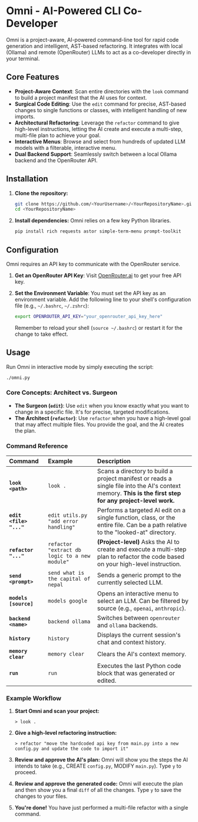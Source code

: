 # Omni - AI-Powered CLI Co-Developer

Omni is a project-aware, AI-powered command-line tool for rapid code generation and intelligent, AST-based refactoring. It integrates with local (Ollama) and remote (OpenRouter) LLMs to act as a co-developer directly in your terminal.

## Core Features

-   **Project-Aware Context**: Scan entire directories with the `look` command to build a project manifest that the AI uses for context.
-   **Surgical Code Editing**: Use the `edit` command for precise, AST-based changes to single functions or classes, with intelligent handling of new imports.
-   **Architectural Refactoring**: Leverage the `refactor` command to give high-level instructions, letting the AI create and execute a multi-step, multi-file plan to achieve your goal.
-   **Interactive Menus**: Browse and select from hundreds of updated LLM models with a filterable, interactive menu.
-   **Dual Backend Support**: Seamlessly switch between a local Ollama backend and the OpenRouter API.

## Installation

1.  **Clone the repository:**
    ```bash
    git clone https://github.com/<YourUsername>/<YourRepositoryName>.git
    cd <YourRepositoryName>
    ```

2.  **Install dependencies:**
    Omni relies on a few key Python libraries.
    ```bash
    pip install rich requests astor simple-term-menu prompt-toolkit
    ```

## Configuration

Omni requires an API key to communicate with the OpenRouter service.

1.  **Get an OpenRouter API Key**: Visit [OpenRouter.ai](https://openrouter.ai/) to get your free API key.

2.  **Set the Environment Variable**: You must set the API key as an environment variable. Add the following line to your shell's configuration file (e.g., `~/.bashrc`, `~/.zshrc`):
    ```bash
    export OPENROUTER_API_KEY="your_openrouter_api_key_here"
    ```
    Remember to reload your shell (`source ~/.bashrc`) or restart it for the change to take effect.

## Usage

Run Omni in interactive mode by simply executing the script:

```bash
./omni.py
```

### Core Concepts: Architect vs. Surgeon

-   **The Surgeon (`edit`)**: Use `edit` when you know exactly what you want to change in a specific file. It's for precise, targeted modifications.
-   **The Architect (`refactor`)**: Use `refactor` when you have a high-level goal that may affect multiple files. You provide the goal, and the AI creates the plan.

### Command Reference

| Command | Example | Description |
| :--- | :--- | :--- |
| **`look <path>`** | `look .` | Scans a directory to build a project manifest or reads a single file into the AI's context memory. **This is the first step for any project-level work.** |
| **`edit <file> "..."`** | `edit utils.py "add error handling"` | Performs a targeted AI edit on a single function, class, or the entire file. Can be a path relative to the "looked-at" directory. |
| **`refactor "..."`** | `refactor "extract db logic to a new module"` | **(Project-level)** Asks the AI to create and execute a multi-step plan to refactor the code based on your high-level instruction. |
| **`send <prompt>`** | `send what is the capital of nepal` | Sends a generic prompt to the currently selected LLM. |
| **`models [source]`** | `models google` | Opens an interactive menu to select an LLM. Can be filtered by source (e.g., `openai`, `anthropic`). |
| **`backend <name>`** | `backend ollama` | Switches between `openrouter` and `ollama` backends. |
| **`history`** | `history` | Displays the current session's chat and context history. |
| **`memory clear`** | `memory clear` | Clears the AI's context memory. |
| **`run`** | `run` | Executes the last Python code block that was generated or edited. |

### Example Workflow

1.  **Start Omni and scan your project:**
    ```
    > look .
    ```

2.  **Give a high-level refactoring instruction:**
    ```
    > refactor "move the hardcoded api key from main.py into a new config.py and update the code to import it"
    ```

3.  **Review and approve the AI's plan:**
    Omni will show you the steps the AI intends to take (e.g., CREATE `config.py`, MODIFY `main.py`). Type `y` to proceed.

4.  **Review and approve the generated code:**
    Omni will execute the plan and then show you a final `diff` of all the changes. Type `y` to save the changes to your files.

5.  **You're done!** You have just performed a multi-file refactor with a single command.
